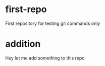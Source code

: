 # first-repo
First repository for testing git commands only

# addition
Hey let me add something to this repo
